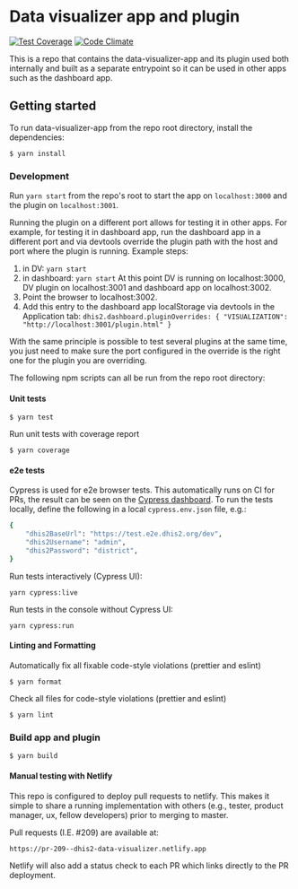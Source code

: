 # Data visualizer app and plugin

[![Test Coverage](https://codeclimate.com/github/dhis2/data-visualizer-app/badges/coverage.svg)](https://codeclimate.com/github/dhis2/data-visualizer-app/coverage)
[![Code Climate](https://codeclimate.com/github/dhis2/data-visualizer-app/badges/gpa.svg)](https://codeclimate.com/github/dhis2/data-visualizer-app)

This is a repo that contains the data-visualizer-app and its plugin used both internally and built as a separate entrypoint so it can be used in other apps such as the dashboard app.

## Getting started

To run data-visualizer-app from the repo root directory, install the dependencies:

```
$ yarn install
```

### Development

Run `yarn start` from the repo's root to start the app on `localhost:3000` and the plugin on `localhost:3001`.

Running the plugin on a different port allows for testing it in other apps.
For example, for testing it in dashboard app, run the dashboard app in a different port and via devtools override the plugin path with the host and port where the plugin is running.
Example steps:

1. in DV: `yarn start`
2. in dashboard: `yarn start`
   At this point DV is running on localhost:3000, DV plugin on localhost:3001 and dashboard app on localhost:3002.
3. Point the browser to localhost:3002.
4. Add this entry to the dashboard app localStorage via devtools in the Application tab:
   `dhis2.dashboard.pluginOverrides: { "VISUALIZATION": "http://localhost:3001/plugin.html" }`

With the same principle is possible to test several plugins at the same time, you just need to make sure the port configured in the override is the right one for the plugin you are overriding.

The following npm scripts can all be run from the repo root directory:

#### Unit tests

```
$ yarn test
```

Run unit tests with coverage report

```
$ yarn coverage
```

#### e2e tests

Cypress is used for e2e browser tests. This automatically runs on CI for PRs, the result can be seen on the [Cypress dashboard](https://dashboard.cypress.io/projects/sojh88/). To run the tests locally, define the following in a local `cypress.env.json` file, e.g.:

```sh
{
    "dhis2BaseUrl": "https://test.e2e.dhis2.org/dev",
    "dhis2Username": "admin",
    "dhis2Password": "district",
}
```

Run tests interactively (Cypress UI):

```
yarn cypress:live
```

Run tests in the console without Cypress UI:

```
yarn cypress:run
```

#### Linting and Formatting

Automatically fix all fixable code-style violations (prettier and eslint)

```
$ yarn format
```

Check all files for code-style violations (prettier and eslint)

```
$ yarn lint
```

### Build app and plugin

```
$ yarn build
```

#### Manual testing with Netlify

This repo is configured to deploy pull requests to netlify. This makes it simple to share a running implementation with others (e.g., tester, product manager, ux, fellow developers) prior
to merging to master.

Pull requests (I.E. #209) are available at:

`https://pr-209--dhis2-data-visualizer.netlify.app`

Netlify will also add a status check to each PR which links directly to the PR deployment.
